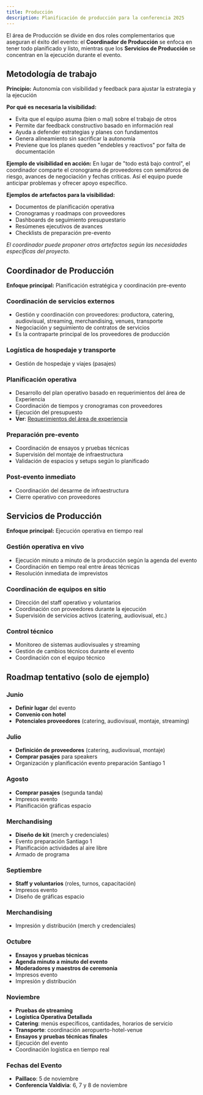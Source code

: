 ```yaml
---
title: Producción
description: Planificación de producción para la conferencia 2025
---
```


El área de Producción se divide en dos roles complementarios que aseguran el éxito del evento: el **Coordinador de Producción** se enfoca en tener todo planificado y listo, mientras que los **Servicios de Producción** se concentran en la ejecución durante el evento.

## Metodología de trabajo

**Principio:** Autonomía con visibilidad y feedback para ajustar la estrategia y la ejecución

**Por qué es necesaria la visibilidad:**
- Evita que el equipo asuma (bien o mal) sobre el trabajo de otros
- Permite dar feedback constructivo basado en información real
- Ayuda a defender estrategias y planes con fundamentos
- Genera alineamiento sin sacrificar la autonomía
- Previene que los planes queden "endebles y reactivos" por falta de documentación

**Ejemplo de visibilidad en acción:** En lugar de "todo está bajo control", el coordinador comparte el cronograma de proveedores con semáforos de riesgo, avances de negociación y fechas críticas. Así el equipo puede anticipar problemas y ofrecer apoyo específico.

**Ejemplos de artefactos para la visibilidad:**
- Documentos de planificación operativa
- Cronogramas y roadmaps con proveedores
- Dashboards de seguimiento presupuestario
- Resúmenes ejecutivos de avances
- Checklists de preparación pre-evento

*El coordinador puede proponer otros artefactos según las necesidades específicas del proyecto.*

## Coordinador de Producción

**Enfoque principal:** Planificación estratégica y coordinación pre-evento

### Coordinación de servicios externos
- Gestión y coordinación con proveedores: productora, catering, audiovisual, streaming, merchandising, venues, transporte
- Negociación y seguimiento de contratos de servicios
- Es la contraparte principal de los proveedores de producción

### Logística de hospedaje y transporte
- Gestión de hospedaje y viajes (pasajes)

### Planificación operativa
- Desarrollo del plan operativo basado en requerimientos del área de Experiencia
- Coordinación de tiempos y cronogramas con proveedores
- Ejecución del presupuesto
- **Ver**: [Requerimientos del área de experiencia](/areas/experiencia-produccion/requerimientos-experiencia)

### Preparación pre-evento
- Coordinación de ensayos y pruebas técnicas
- Supervisión del montaje de infraestructura
- Validación de espacios y setups según lo planificado

### Post-evento inmediato
- Coordinación del desarme de infraestructura
- Cierre operativo con proveedores

## Servicios de Producción

**Enfoque principal:** Ejecución operativa en tiempo real

### Gestión operativa en vivo
- Ejecución minuto a minuto de la producción según la agenda del evento
- Coordinación en tiempo real entre áreas técnicas
- Resolución inmediata de imprevistos

### Coordinación de equipos en sitio
- Dirección del staff operativo y voluntarios
- Coordinación con proveedores durante la ejecución
- Supervisión de servicios activos (catering, audiovisual, etc.)

### Control técnico
- Monitoreo de sistemas audiovisuales y streaming
- Gestión de cambios técnicos durante el evento
- Coordinación con el equipo técnico

## Roadmap tentativo (solo de ejemplo)

### Junio
- **Definir lugar** del evento
- **Convenio con hotel**
- **Potenciales proveedores** (catering, audiovisual, montaje, streaming)

### Julio
- **Definición de proveedores** (catering, audiovisual, montaje)
- **Comprar pasajes** para speakers
- Organización y planificación evento preparación Santiago 1

### Agosto
- **Comprar pasajes** (segunda tanda)
- Impresos evento
- Planificación gráficas espacio

### Merchandising
- **Diseño de kit** (merch y credenciales)
- Evento preparación Santiago 1
- Planificación actividades al aire libre
- Armado de programa

### Septiembre
- **Staff y voluntarios** (roles, turnos, capacitación)
- Impresos evento
- Diseño de gráficas espacio

### Merchandising
- Impresión y distribución (merch y credenciales)

### Octubre
- **Ensayos y pruebas técnicas**
- **Agenda minuto a minuto del evento**
- **Moderadores y maestros de ceremonia**
- Impresos evento
- Impresión y distribución


### Noviembre
- **Pruebas de streaming**
- **Logística Operativa Detallada**
- **Catering**: menús específicos, cantidades, horarios de servicio
- **Transporte**: coordinación aeropuerto-hotel-venue
- **Ensayos y pruebas técnicas finales**
- Ejecución del evento
- Coordinación logística en tiempo real

### Fechas del Evento
- **Paillaco**: 5 de noviembre
- **Conferencia Valdivia**: 6, 7 y 8 de noviembre